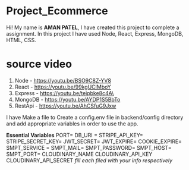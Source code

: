 # Project_Ecommerce

Hi! My name is **AMAN PATEL**, I have created this project to complete a assignment. In this project I have used Node, React, Express, MongoDB, HTML, CSS.


# source video


1.  Node - https://youtu.be/BSO9C8Z-YV8
2.  React - https://youtu.be/99kgUCIMboY
3.  Express - https://youtu.be/teipbke8c4A\
4.  MongoDB - https://youtu.be/AYDP1S5BbTo
5.  RestApi - https://youtu.be/AhCSfuG9Jxw 


I have Make a file to Create a config.env file in backend/config directory and add appropriate variables in order to use the app.

**Essential Variables**
PORT=
DB_URI =
STRIPE_API_KEY=
STRIPE_SECRET_KEY=
JWT_SECRET=
JWT_EXPIRE=
COOKIE_EXPIRE=
SMPT_SERVICE =
SMPT_MAIL=
SMPT_PASSWORD=
SMPT_HOST=
SMPT_PORT=
CLOUDINARY_NAME
CLOUDINARY_API_KEY
CLOUDINARY_API_SECRET
_fill each filed with your info respectively_

###

